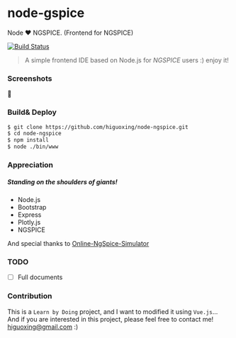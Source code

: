# node-gspice
Node ❤ NGSPICE. (Frontend for NGSPICE)

[![Build Status](https://travis-ci.org/Higuoxing/node-ngspice.svg?branch=master)](https://travis-ci.org/Higuoxing/node-ngspice)

> A simple frontend IDE based on Node.js for *NGSPICE* users :) enjoy it!

### Screenshots

🚧

### Build& Deploy

```bash
$ git clone https://github.com/higuoxing/node-ngspice.git
$ cd node-ngspice
$ npm install
$ node ./bin/www
```

### Appreciation

##### Standing on the shoulders of giants!

* Node.js
* Bootstrap
* Express
* Plotly.js
* NGSPICE

And special thanks to [Online-NgSpice-Simulator](https://github.com/FOSSEE/Online-NgSpice-Simulator)

### TODO

- [ ] Full documents

### Contribution

This is a `Learn by Doing` project, and I want to modified it using `Vue.js`... And if you are interested in this project, please feel free to contact me! <higuoxing@gmail.com> :)

